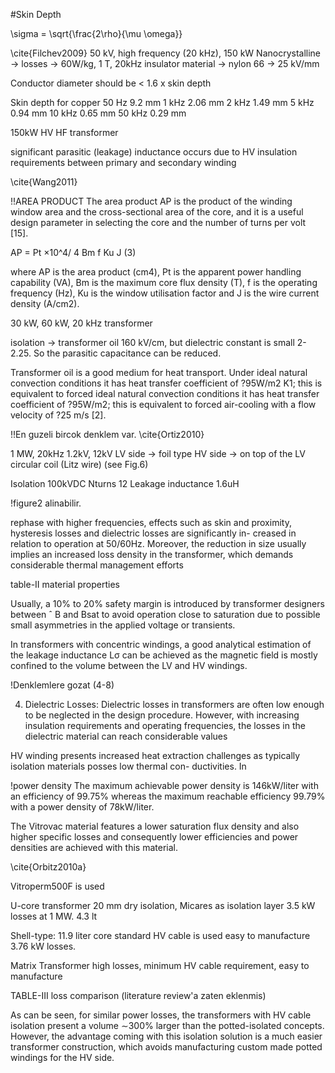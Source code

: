 #Skin Depth

\sigma = \sqrt{\frac{2\rho}{\mu \omega}}


\cite{Filchev2009}
50 kV, high frequency (20 kHz), 150 kW
Nanocrystalline -> losses -> 60W/kg, 1 T, 20kHz
insulator material -> nylon 66 -> 25 kV/mm

Conductor diameter should be < 1.6 x skin depth

Skin depth for copper
50 Hz	9.2 mm
1 kHz	2.06 mm
2 kHz	1.49 mm
5 kHz	0.94 mm
10 kHz	0.65 mm
50 kHz	0.29 mm

150kW HV HF transformer

significant parasitic (leakage) inductance occurs due to HV insulation requirements between primary and secondary winding


\cite{Wang2011}

!!AREA PRODUCT
The area product AP is the product of the winding window area and the cross-sectional area of the core, and it is a useful design parameter in selecting the core and the number of turns per volt [15].

AP = Pt ×10^4/ 4 Bm f Ku J (3)

where AP is the area product (cm4), Pt is the apparent power handling capability (VA), Bm is the maximum core flux density (T), f is the operating frequency (Hz), Ku is the window utilisation factor and J is the wire current density (A/cm2).


30 kW, 60 kW, 20 kHz transformer

isolation -> transformer oil 160 kV/cm, but dielectric constant is small 2-2.25. So the parasitic capacitance can be reduced.


Transformer oil is a good medium for heat transport. Under ideal natural convection conditions it has heat transfer coefficient of ?95W/m2 K1; this is equivalent to forced ideal natural convection conditions it has heat transfer coefficient of ?95W/m2; this is equivalent to forced air-cooling with a flow velocity of ?25 m/s [2].

!!En guzeli bircok denklem var.
\cite{Ortiz2010}

1 MW, 20kHz 1.2kV, 12kV
LV side -> foil type
HV side -> on top of the LV circular coil (Litz wire) (see Fig.6)

Isolation 100kVDC
Nturns 12
Leakage inductance 1.6uH

!figure2 alinabilir.

rephase
with higher frequencies, effects such as skin and proximity, hysteresis losses and dielectric losses are significantly in- creased in relation to operation at 50/60Hz. Moreover, the reduction in size usually implies an increased loss density in the transformer, which demands considerable thermal management efforts

table-II material properties

Usually, a 10% to 20% safety margin is introduced by transformer designers between ˆ
B and Bsat to avoid operation close to saturation due to possible small asymmetries in the applied voltage or transients.


In transformers with concentric windings, a good analytical estimation of the leakage inductance Lσ can be achieved as the magnetic field is mostly confined to the volume between the LV and HV windings.

!Denklemlere gozat (4-8)

4) Dielectric Losses: Dielectric losses in transformers are often
low enough to be neglected in the design procedure. However, with increasing insulation requirements and operating frequencies, the losses in the dielectric material can reach considerable values

HV winding presents increased heat extraction challenges as typically isolation materials posses low thermal con- ductivities. In

!power density
The maximum achievable 
power density is 146kW/liter with an efficiency of 99.75% whereas the maximum reachable efficiency 99.79% with a power density of 78kW/liter.

The Vitrovac material features a lower saturation flux density and also higher specific losses and consequently lower efficiencies and power densities are achieved with this material.

\cite{Orbitz2010a}

Vitroperm500F is used

U-core transformer
20 mm dry isolation, Micares as isolation layer
3.5 kW losses at 1 MW. 4.3 lt

Shell-type: 
11.9 liter core
standard HV cable is used easy to manufacture
3.76 kW losses.

Matrix Transformer
high losses, minimum HV cable requirement, easy to manufacture

TABLE-III loss comparison (literature review'a zaten eklenmis)

As can be seen, for similar power losses, the transformers with HV cable isolation present a volume ∼300% larger than the potted-isolated concepts. However, the advantage coming with this isolation solution is a much easier transformer construction, which avoids manufacturing custom made potted windings for the HV side.










